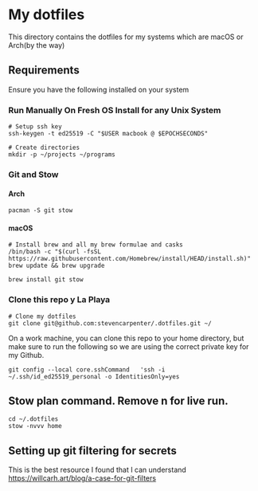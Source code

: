 # My dotfiles

This directory contains the dotfiles for my systems which are macOS or Arch(by the way)

## Requirements

Ensure you have the following installed on your system

### Run Manually On Fresh OS Install for any Unix System
```shell
# Setup ssh key
ssh-keygen -t ed25519 -C "$USER macbook @ $EPOCHSECONDS"

# Create directories
mkdir -p ~/projects ~/programs
```

### Git and Stow
#### Arch
```
pacman -S git stow
```

#### macOS
```shell
# Install brew and all my brew formulae and casks
/bin/bash -c "$(curl -fsSL https://raw.githubusercontent.com/Homebrew/install/HEAD/install.sh)"
brew update && brew upgrade

brew install git stow
```

### Clone this repo y La Playa
```shell
# Clone my dotfiles
git clone git@github.com:stevencarpenter/.dotfiles.git ~/
```

On a work machine, you can clone this repo to your home directory, but make sure to run the following so we are using the correct private key for my Github.
```shell
git config --local core.sshCommand   'ssh -i ~/.ssh/id_ed25519_personal -o IdentitiesOnly=yes
```

## Stow plan command. Remove n for live run.
```
cd ~/.dotfiles
stow -nvvv home
```

## Setting up git filtering for secrets
This is the best resource I found that I can understand https://willcarh.art/blog/a-case-for-git-filters
